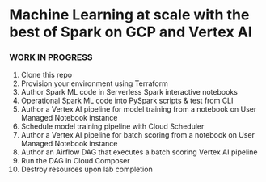 # Machine Learning at scale with the best of Spark on GCP and Vertex AI



### WORK IN PROGRESS

1. Clone this repo
2. Provision your environment using Terraform
3. Author Spark ML code in Serverless Spark interactive notebooks
4. Operational Spark ML code into PySpark scripts & test from CLI
5. Author a Vertex AI pipeline for model training from a notebook on User Managed Notebook instance
6. Schedule model training pipeline with Cloud Scheduler
7. Author a Vertex AI pipeline for batch scoring from a notebook on User Managed Notebook instance
8. Author an Airflow DAG that executes a batch scoring Vertex AI pipeline
9. Run the DAG in Cloud Composer
10. Destroy resources upon lab completion


